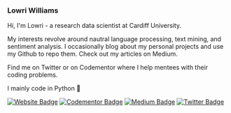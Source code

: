 ### Lowri Williams

Hi, I'm Lowri - a research data scientist at Cardiff University. 

My interests revolve around nautral language processing, text mining, and sentiment analysis. I occasionally blog about my personal projects and use my Github to repo them. Check out my articles on Medium.

Find me on Twitter or on Codementor where I help mentees with their coding problems.

I mainly code in Python 🐍


[![Website Badge](https://img.shields.io/badge/My%20site-Lowri%20Williams-lightgrey)](https://lowriwilliams.github.io/)
[![Codementor Badge](https://img.shields.io/badge/Codementor-lowriawilliams-lightgrey)](https://www.codementor.io/@lowriawilliams)
[![Medium Badge](https://img.shields.io/badge/Medium-lowri.a.williams-lightgrey)](https://medium.com/@lowri.a.williams)
[![Twitter Badge](https://img.shields.io/twitter/follow/Lowri_Williams)](https://twitter.com/Lowri_Williams)
